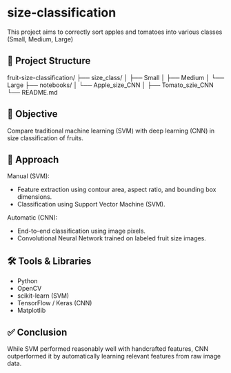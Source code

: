 # size-classification
This project aims to correctly sort apples and tomatoes into various classes (Small, Medium, Large)

## 📁 Project Structure
fruit-size-classification/
├── size_class/
│    ├── Small
│    ├── Medium
│    └── Large
├── notebooks/
│   └── Apple_size_CNN
│   ├── Tomato_szie_CNN
└── README.md

## 🎯 Objective
Compare traditional machine learning (SVM) with deep learning (CNN) in size classification of fruits.

## 🧠 Approach
Manual (SVM):
- Feature extraction using contour area, aspect ratio, and bounding box dimensions.
- Classification using Support Vector Machine (SVM).

Automatic (CNN):
- End-to-end classification using image pixels.
- Convolutional Neural Network trained on labeled fruit size images.

## 🛠️ Tools & Libraries
- Python
- OpenCV
- scikit-learn (SVM)
- TensorFlow / Keras (CNN)
- Matplotlib

## ✅ Conclusion
While SVM performed reasonably well with handcrafted features, CNN outperformed it by automatically learning relevant features from raw image data.
